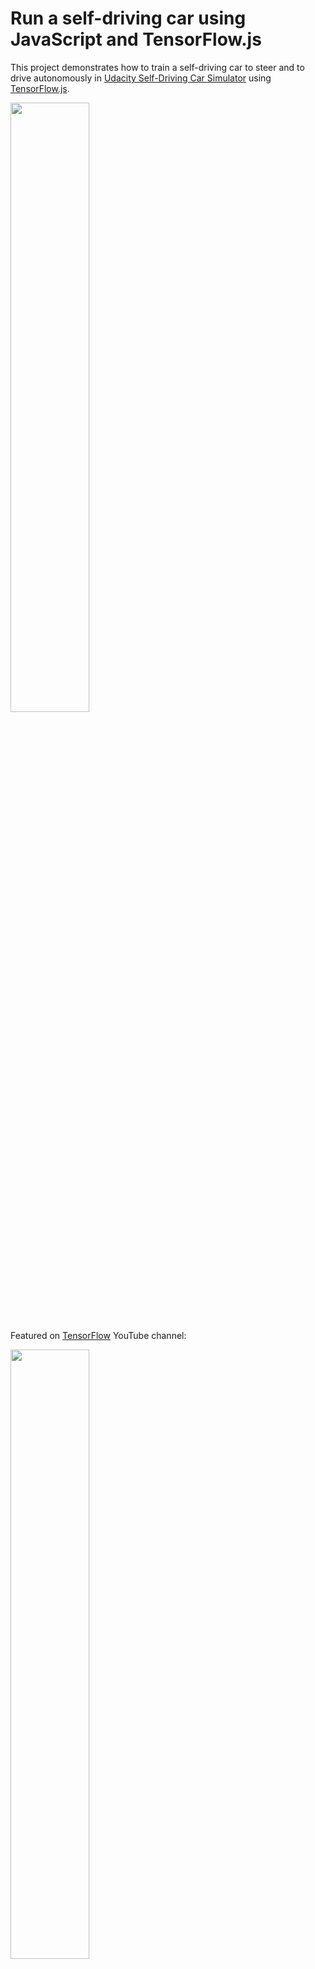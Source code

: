 # Run a self-driving car using JavaScript and TensorFlow.js

This project demonstrates how to train a self-driving car to steer and to drive autonomously in [Udacity Self-Driving Car Simulator](https://github.com/udacity/self-driving-car-sim) using [TensorFlow.js](https://www.tensorflow.org/js).

[<img src="https://img.youtube.com/vi/7fvKAR1TosA/maxresdefault.jpg" width="50%">](https://youtu.be/7fvKAR1TosA)

Featured on [TensorFlow](https://www.youtube.com/@TensorFlow) YouTube channel:

[<img src="https://img.youtube.com/vi/5C29fhFL_wQ/maxresdefault.jpg" width="50%">](https://youtu.be/5C29fhFL_wQ)

See also detalied explanation of this project in a Medium publication: [Run a self-driving car using JavaScript and TensorFlow.js](https://medium.com/p/run-a-self-driving-car-using-javascript-and-tensorflow-js-8b9b3f7af23d?sk=549ee7230aa2b05fead0e68210982cf8).

## Usage

1. Clone this project.
2. Download [Udacity Simulator](https://github.com/udacity/self-driving-car-sim) for Term 1.
3. Record data using the simulator.
4. Train the model using recorded data.
5. Run the simulator in autonomous mode.
6. Drive the car using the trained model.

## Cloning and initialization

```
git clone https://github.com/bakoushin/self-driving-car-javascript.git
cd self-driving-car-javascript
npm install
```

> Note: the code in this project is expected to run on Node.js 12 or greater.

## Training a model

```
node train.js [--data DATA_DIRECTORY] [--model [MODEL_DIRECTORY] [--epochs NUMBER_OF_EPOCHS]

# Example:

node train.js --data ~/Documents/track1 --epochs 3
```

Default values:

- `data` = 'data' directory within the project directory
- `model` = 'model' directory within the project directory
- `epochs` = 10

## Driving a car

```
node drive.js [--model MODEL_DIRECTORY] [--speed SPEED_LIMIT]

# Example:

node drive.js --speed 20

```

Default values:

- `model` = 'model' directory within the project directory
- `speed` = 30

## Author

Alex Bakoushin

## License

MIT
